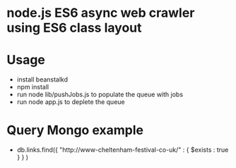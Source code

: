 # node.js ES6 async web crawler using ES6 class layout

# Usage
* install beanstalkd
* npm install
* run node lib/pushJobs.js to populate the queue with jobs
* run node app.js to deplete the queue

# Query Mongo example
* db.links.find({ "http://www-cheltenham-festival-co-uk/" : { $exists : true } } )
